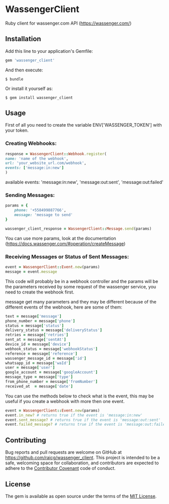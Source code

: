 # WassengerClient

Ruby client for wassenger.com API (https://wassenger.com/)

## Installation

Add this line to your application's Gemfile:

```ruby
gem 'wassenger_client'
```

And then execute:

    $ bundle

Or install it yourself as:

    $ gem install wassenger_client

## Usage

First of all you need to create the variable ENV['WASSENGER_TOKEN'] with your token.

### Creating Webhooks:

```ruby
response = WassengerClient::Webhook.register(
name: 'name of the webhook',
url: 'your_website_url.com/webhook',
events: ['message:in:new']
)
```
available events: 'message:in:new', 'message:out:sent', 'message:out:failed'

### Sending Messages:

```ruby
params = {
    phone: '+558499887766',
    message: 'message to send'
}

wassenger_client_response = WassengerClient::Message.send(params)
```
You can use more params, look at the documentation (https://docs.wassenger.com/#operation/createMessage)

### Receiving Messages or Status of Sent Messages:
```ruby
event = WassengerClient::Event.new(params)
message = event.message
```

This code will probably be in a webhook controller and the params will be the parameters received by some request of the wassenger service, you need to create the webhook first.

message get many parameters and they may be different because of the different events of the webhook, here are some of them:
```ruby
text = message['message']
phone_number = message['phone']
status = message['status']
delivery_status = message['deliveryStatus']
retries = message['retries']
sent_at = message['sentAt']
device_id = message['device']
webhook_status = message['webhookStatus']
reference = message['reference']
wassenger_message_id = message['id']
whatsapp_id = message['waId']
user = message['user']
google_account = message['googleAccount']
message_type = message['type']
from_phone_number = message['fromNumber']
received_at  = message['date']
```

You can use the methods below to check what is the event, this may be useful if you create a webhook with more then one event.

```ruby
event = WassengerClient::Event.new(params)
event.in_new? # returns true if the event is 'message:in:new'
event.sent_message? # returns true if the event is 'message:out:sent'
event.failed_message? # returns true if the event is 'message:out:failed'
```

## Contributing

Bug reports and pull requests are welcome on GitHub at https://github.com/raicg/wassenger_client. This project is intended to be a safe, welcoming space for collaboration, and contributors are expected to adhere to the [Contributor Covenant](http://contributor-covenant.org) code of conduct.

## License

The gem is available as open source under the terms of the [MIT License](https://opensource.org/licenses/MIT).
